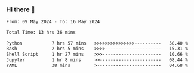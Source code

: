 ### Hi there 👋

<!--
**ututono/ututono** is a ✨ _special_ ✨ repository because its `README.md` (this file) appears on your GitHub profile.

Here are some ideas to get you started:

- 🔭 I’m currently working on ...
- 🌱 I’m currently learning ...
- 👯 I’m looking to collaborate on ...
- 🤔 I’m looking for help with ...
- 💬 Ask me about ...
- 📫 How to reach me: ...
- 😄 Pronouns: ...
- ⚡ Fun fact: ...
-->



<!--START_SECTION:waka-->

```txt
From: 09 May 2024 - To: 16 May 2024

Total Time: 13 hrs 36 mins

Python           7 hrs 57 mins   >>>>>>>>>>>>>>>----------   58.40 %
Bash             2 hrs 5 mins    >>>>---------------------   15.31 %
Shell Script     1 hr 27 mins    >>>----------------------   10.66 %
Jupyter          1 hr 8 mins     >>-----------------------   08.44 %
YAML             38 mins         >------------------------   04.68 %
```

<!--END_SECTION:waka-->
